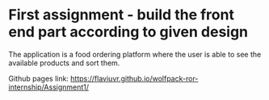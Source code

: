 # First assignment - build the front end part according to given design

The application is a food ordering platform where the user is able to see the available products and sort them.

Github pages link: https://flaviuvr.github.io/wolfpack-ror-internship/Assignment1/